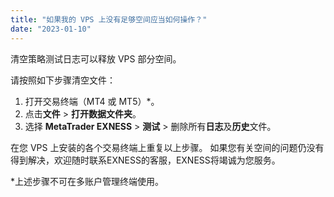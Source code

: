 ```yaml
---
title: "如果我的 VPS 上没有足够空间应当如何操作？"
date: "2023-01-10"
---
```


清空策略测试日志可以释放 VPS 部分空间。

请按照如下步骤清空文件：

1. 打开交易终端（MT4 或 MT5）*。
2. 点击**文件** > **打开数据文件夹**。
3. 选择 **MetaTrader EXNESS** > **测试** > 删除所有**日志**及**历史**文件。

在您 VPS 上安装的各个交易终端上重复以上步骤。 如果您有关空间的问题仍没有得到解决，欢迎随时联系EXNESS的客服，EXNESS将竭诚为您服务。

*上述步骤不可在多账户管理终端使用。

